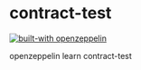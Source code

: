 # contract-test

[![built-with openzeppelin](https://img.shields.io/badge/built%20with-OpenZeppelin-3677FF)](https://docs.openzeppelin.com/)

openzeppelin learn contract-test
